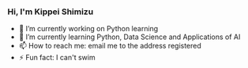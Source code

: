 ### Hi, I'm Kippei Shimizu
- 🔭 I’m currently working on Python learning
- 🌱 I’m currently learning Python, Data Science and Applications of AI
- 📫 How to reach me: email me to the address registered
- ⚡ Fun fact: I can't swim
